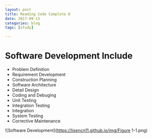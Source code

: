```yaml
---
layout: post
title: Reading Code Complete 0
date: 2017-09-13
categories: blog
tags: [study]

---
```


# Software Development Include

* Problem Definition
* Requirement Development
* Construction Planning
* Software Architecture
* Detail Design
* Coding and Debuging
* Unit Testing
* Integration Testing
* Integration
* System Testing
* Corrective Maintenance

![Software Development](https://lisencn11.github.io/img/Figure 1-1.png)
